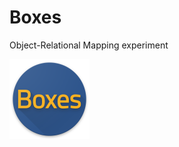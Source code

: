 # Boxes
Object-Relational Mapping experiment

<img src="media/icon.png" width="128" height="128" />
